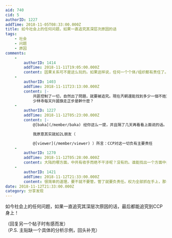 ```yaml
---
aid: 740
cid: 5
authorID: 1227
addTime: 2018-11-05T08:33:00.000Z
title: 如今社会上的任何问题，如果一直追究其深层次原因的话
tags:
    - 社会
    - 问题
    - 原因
comments:
    -
        authorID: 1414
        addTime: 2018-11-11T19:05:00.000Z
        content: 因果关系可不是这么玩的。如果这样说，任何一个个体/组织都有责任了。
    -
        authorID: 1403
        addTime: 2018-11-11T23:13:00.000Z
        content: |-
            共匪控制了一切，自然出了問題，就要被追究。現在兲朝還能找到多少一個不姓黨的社會組織嗎？  
            少林寺每天升國旗走正步是幹什麼？
    -
        authorID: 1227
        addTime: 2018-11-12T05:23:00.000Z
        content: |-
            @[baka](/member/baka) 经你这么一提，并且隔了几天再看看上面说的话。表达确实有问题！

            我原意其实就如2L朋友（

            @[viewer](/member/viewer) ）所言：CCP对这一切负有主要责任
    -
        authorID: 1270
        addTime: 2018-11-12T05:28:00.000Z
        content: 大陆的哪方面，中共有收手而绝不干涉呢？没有的。谁能找出一个方面中共不给干涉的，算我输
    -
        authorID: 1421
        addTime: 2018-11-12T21:33:00.000Z
        content: 很简单的道理，要不就不要管，管了就要负责任。权力全部抓在手上，那么就要为权力承担义务。父母教育子女也是一样的。
date: 2018-11-12T21:33:00.000Z
category: 分享发现
---
```


如今社会上的任何问题，如果一直追究其深层次原因的话，最后都能追究到CCP身上！

（回复另一个帖子时有感而发）  
（P.S. 主贴缺一个具体的分析示例，回头补充）

